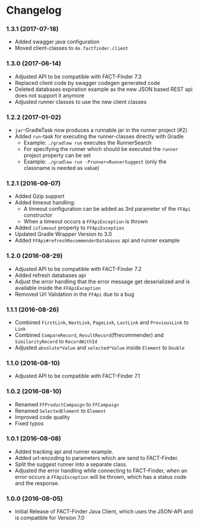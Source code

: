 # Changelog
### 1.3.1 (2017-07-18)
- Added swagger java configuration
- Moved client-classes to `de.factfinder.client`

### 1.3.0 (2017-06-14)
- Adjusted API to be compatible with FACT-Finder 7.3
- Replaced client code by swagger codegen generated code
- Deleted databases expiration example as the new JSON based REST api does not support it anymore
- Adjusted runner classes to use the new client classes
  
### 1.2.2 (2017-01-02)
- `jar`-GradleTask now produces a runnable jar in the runner project (#2)
- Added `run`-task for executing the runner-classes directly with Gradle
  - Example: `./gradlew run` executes the RunnerSearch
  - For specifying the runner which should be executed the `runner` project property can be set
  - Example: `./gradlew run -Prunner=RunnerSuggest` (only the classname is needed as value)

### 1.2.1 (2016-09-07)
- Added Gzip support
- Added timeout handling:
  - A timeout configuration can be added as 3rd parameter of the `FFApi` constructor
  - When a timeout occurs a `FFApiException` is thrown
- Added `isTimeout` property to `FFApiException`
- Updated Gradle Wrapper Version to 3.0
- Added `FFApi#refreshRecommenderDatabases` api and runner example

### 1.2.0 (2016-08-29)
- Adjusted API to be compatible with FACT-Finder 7.2
- Added refresh databases api
- Adjust the error handling that the error message get deserialized and is available inside the `FFApiException`
- Removed Url Validation in the `FFApi` due to a bug

### 1.1.1 (2016-08-26)
- Combined `FirstLink`, `NextLink`, `PageLink`, `LastLink` and `PreviousLink` to `Link`
- Combined `CompareRecord`, `ResultRecord`(ffrecommender) and `SimilarityRecord` to `RecordWithId`
- Adjusted `absolute*Value` and `selected*Value` inside `Element` to `Double`

### 1.1.0 (2016-08-10)
- Adjusted API to be compatible with FACT-Finder 7.1

### 1.0.2 (2016-08-10)
- Renamed `FFProductCampaign` to `FFCampaign`
- Renamed `SelectedElement` to `Element`
- Improved code quality
- Fixed typos

### 1.0.1 (2016-08-08)
- Added tracking api and runner example.
- Added url-encoding to parameters which are send to FACT-Finder.
- Split the suggest runner into a separate class.
- Adjusted the error handling while connecting to FACT-Finder, when an error occurs a `FFApiException` will be thrown, which has a status code and the response.

### 1.0.0 (2016-08-05)
- Initial Release of FACT-Finder Java Client, which uses the JSON-API and is compatible for Version 7.0
